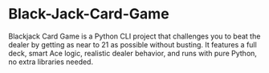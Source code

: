 # Black-Jack-Card-Game
Blackjack Card Game is a Python CLI project that challenges you to beat the dealer by getting as near to 21 as possible without busting.  It features a full deck, smart Ace logic, realistic dealer behavior, and runs with pure Python, no extra libraries needed.
